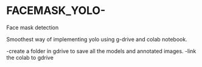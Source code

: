 # FACEMASK_YOLO-
Face mask detection 

Smoothest way of implementing yolo using g-drive and colab notebook.

-create a folder in gdrive to save all the models and annotated images.
-link the colab to gdrive
